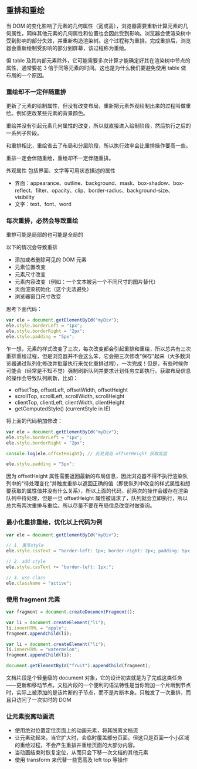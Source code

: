 <!--
 * @Author: mrzou
 * @Date: 2021-08-19 14:30:55
 * @LastEditors: mrzou
 * @LastEditTime: 2021-08-19 16:22:33
 * @Description: file content
-->

## 重排和重绘

当 DOM 的变化影响了元素的几何属性（宽或高），浏览器需要重新计算元素的几何属性，同样其他元素的几何属性和位置也会因此受到影响。浏览器会使渲染树中受到影响的部分失效，并重新构造渲染树。这个过程称为重排。完成重排后，浏览器会重新绘制受影响的部分到屏幕，该过程称为重绘。

但 table 及其内部元素除外，它可能需要多次计算才能确定好其在渲染树中节点的属性，通常要花 3 倍于同等元素的时间。这也是为什么我们要避免使用 table 做布局的一个原因。

### 重绘却不一定伴随重排

更新了元素的绘制属性，但没有改变布局，重新把元素外观绘制出来的过程叫做重绘。例如更改某些元素的背景颜色。

重绘并没有引起元素几何属性的改变，所以就直接进入绘制阶段，然后执行之后的一系列子阶段。

和重排相比，重绘省去了布局和分层阶段，所以执行效率会比重排操作要高一些。

重排一定会伴随重绘，重绘却不一定伴随重排。

外观属性
包括界面、文字等可用状态描述的属性

- 界面：appearance、outline、background、mask、box-shadow、box-reflect、filter、opacity、clip、border-radius、background-size、visibility
- 文字：text、font、word

### 每次重排，必然会导致重绘

重排可能是局部的也可能是全局的

以下的情况会导致重排

- 添加或者删除可见的 DOM 元素
- 元素位置改变
- 元素尺寸改变
- 元素内容改变（例如：一个文本被另一个不同尺寸的图片替代）
- 页面渲染初始化（这个无法避免）
- 浏览器窗口尺寸改变

思考下面代码：

```js
var ele = document.getElementById("myDiv");
ele.style.borderLeft = "1px";
ele.style.borderRight = "2px";
ele.style.padding = "5px";
```

乍一想，元素的样式改变了三次，每次改变都会引起重排和重绘，所以总共有三次重排重绘过程，但是浏览器并不会这么笨，它会把三次修改“保存”起来（大多数浏览器通过队列化修改并批量执行来优化重排过程），一次完成！但是，有些时候你可能会（经常是不知不觉）强制刷新队列并要求计划任务立即执行。获取布局信息的操作会导致队列刷新，比如：

- offsetTop, offsetLeft, offsetWidth, offsetHeight
- scrollTop, scrollLeft, scrollWidth, scrollHeight
- clientTop, clientLeft, clientWidth, clientHeight
- getComputedStyle() (currentStyle in IE)

将上面的代码稍加修改：

```js
var ele = document.getElementById("myDiv");
ele.style.borderLeft = "1px";
ele.style.borderRight = "2px";

console.log(ele.offsetHeight); // 此处调用 offsetHeight 获取高度

ele.style.padding = "5px";
```

因为 offsetHeight 属性需要返回最新的布局信息，因此浏览器不得不执行渲染队列中的“待处理变化”并触发重排以返回正确的值（即使队列中改变的样式属性和想要获取的属性值并没有什么关系），所以上面的代码，前两次的操作会缓存在渲染队列中待处理，但是一旦 offsetHeight 属性被请求了，队列就会立即执行，所以总共有两次重排与重绘。所以尽量不要在布局信息改变时做查询。

### 最小化重排重绘，优化以上代码为例

```js
var ele = document.getElementById("myDiv");

// 1. 重写style
ele.style.cssText = "border-left: 1px; border-right: 2px; padding: 5px;";

// 2. add style
ele.style.cssText += "border-left: 1px;";

// 3. use class
ele.className = "active";
```

### 使用 fragment 元素

```js
var fragment = document.createDocumentFragment();

var li = document.createElement("li");
li.innerHTML = "apple";
fragment.appendChild(li);

var li = document.createElement("li");
li.innerHTML = "watermelon";
fragment.appendChild(li);

document.getElementById("fruit").appendChild(fragment);
```

文档片段是个轻量级的 document 对象，它的设计初衷就是为了完成这类任务——更新和移动节点。文档片段的一个便利的语法特性是当你附加一个片断到节点时，实际上被添加的是该片断的子节点，而不是片断本身。只触发了一次重排，而且只访问了一次实时的 DOM

### 让元素脱离动画流

- 使用绝对位置定位页面上的动画元素，将其脱离文档流
- 让元素动起来。当它扩大时，会临时覆盖部分页面。但这只是页面一个小区域的重绘过程，不会产生重排并重绘页面的大部分内容。
- 当动画结束时恢复定位，从而只会下移一次文档的其他元素
- 使用 transform 来代替一些宽高及 left top 等操作
